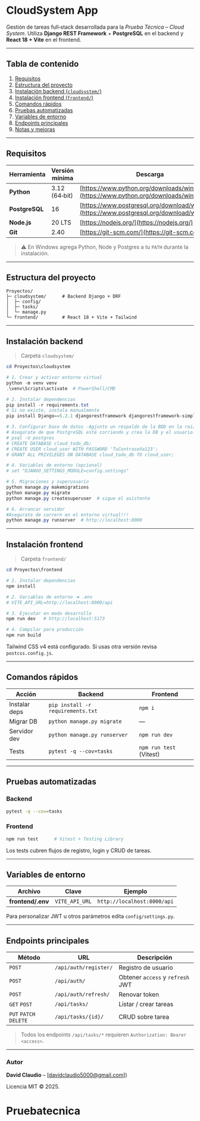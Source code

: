 # CloudSystem App

Gestión de tareas full‑stack desarrollada para la _Prueba Técnica – Cloud System_.
Utiliza **Django REST Framework** + **PostgreSQL** en el backend y **React 18 + Vite** en el frontend.

---

## Tabla de contenido

1. [Requisitos](#requisitos)
2. [Estructura del proyecto](#estructura-del-proyecto)
3. [Instalación backend (`cloudsystem/`)](#instalación-backend)
4. [Instalación frontend (`frontend/`)](#instalación-frontend)
5. [Comandos rápidos](#comandos-rápidos)
6. [Pruebas automatizadas](#pruebas-automatizadas)
7. [Variables de entorno](#variables-de-entorno)
8. [Endpoints principales](#endpoints-principales)
9. [Notas y mejoras](#notas-y-mejoras)

---

## Requisitos

| Herramienta    | Versión mínima | Descarga                                                                                     |
| -------------- | -------------- | -------------------------------------------------------------------------------------------- |
| **Python**     | 3.12 (64‑bit)  | [https://www.python.org/downloads/windows/](https://www.python.org/downloads/windows/)       |
| **PostgreSQL** | 16             | [https://www.postgresql.org/download/windows/](https://www.postgresql.org/download/windows/) |
| **Node.js**    | 20 LTS         | [https://nodejs.org/](https://nodejs.org/)                                                   |
| **Git**        | 2.40           | [https://git-scm.com/](https://git-scm.com/)                                                 |

> ⚠️ En Windows agrega Python, Node y Postgres a tu `PATH` durante la instalación.

---

## Estructura del proyecto

```
Proyectos/
├─ cloudsystem/      # Backend Django + DRF
│  ├─ config/
│  ├─ tasks/
│  └─ manage.py
└─ frontend/         # React 18 + Vite + Tailwind
```

---

## Instalación backend

> Carpeta `cloudsystem/`

```powershell
cd Proyectos\cloudsystem

# 1. Crear y activar entorno virtual
python -m venv venv
.\venv\Scripts\activate  # PowerShell/CMD

# 2. Instalar dependencias
pip install -r requirements.txt
# Si no existe, instala manualmente
pip install Django==5.2.1 djangorestframework djangorestframework-simplejwt psycopg2-binary django-cors-headers pytest pytest-django pytest-cov

# 3. Configurar base de datos -Agjunto un respaldo de la BDD en la raiz de la carpeta cloudsystem-
# Asegúrate de que PostgreSQL esté corriendo y crea la DB y el usuario:
# psql -U postgres
# CREATE DATABASE cloud_todo_db;
# CREATE USER cloud_user WITH PASSWORD 'TuContraseña123';
# GRANT ALL PRIVILEGES ON DATABASE cloud_todo_db TO cloud_user;

# 4. Variables de entorno (opcional)
# set "DJANGO_SETTINGS_MODULE=config.settings"

# 5. Migraciones y superusuario
python manage.py makemigrations
python manage.py migrate
python manage.py createsuperuser  # sigue el asistente

# 6. Arrancar servidor
#Asegurate de corrern en el entorno virtual!!!
python manage.py runserver  # http://localhost:8000
```

---

## Instalación frontend

> Carpeta `frontend/`

```powershell
cd Proyectos\frontend

# 1. Instalar dependencias
npm install

# 2. Variables de entorno ➜ .env
# VITE_API_URL=http://localhost:8000/api

# 3. Ejecutar en modo desarrollo
npm run dev   # http://localhost:5173

# 4. Compilar para producción
npm run build
```

Tailwind CSS v4 está configurado. Si usas otra versión revisa `postcss.config.js`.

---

## Comandos rápidos

| Acción        | Backend                           | Frontend                |
| ------------- | --------------------------------- | ----------------------- |
| Instalar deps | `pip install -r requirements.txt` | `npm i`                 |
| Migrar DB     | `python manage.py migrate`        | —                       |
| Servidor dev  | `python manage.py runserver`      | `npm run dev`           |
| Tests         | `pytest -q --cov=tasks`           | `npm run test` (Vitest) |

---

## Pruebas automatizadas

### Backend

```bash
pytest -q --cov=tasks
```

### Frontend

```bash
npm run test      # Vitest + Testing Library
```

Los tests cubren flujos de registro, login y CRUD de tareas.

---

## Variables de entorno

| Archivo           | Clave          | Ejemplo                     |
| ----------------- | -------------- | --------------------------- |
| **frontend/.env** | `VITE_API_URL` | `http://localhost:8000/api` |

Para personalizar JWT u otros parámetros edita `config/settings.py`.

---

## Endpoints principales

| Método                 | URL                   | Descripción                      |
| ---------------------- | --------------------- | -------------------------------- |
| `POST`                 | `/api/auth/register/` | Registro de usuario              |
| `POST`                 | `/api/auth/`          | Obtener `access` y `refresh` JWT |
| `POST`                 | `/api/auth/refresh/`  | Renovar token                    |
| `GET` `POST`           | `/api/tasks/`         | Listar / crear tareas            |
| `PUT` `PATCH` `DELETE` | `/api/tasks/{id}/`    | CRUD sobre tarea                 |

> Todos los endpoints `/api/tasks/*` requieren `Authorization: Bearer <access>`.

---

### Autor

**David Claudio** – [davidclaudio5000@gmail.com])

Licencia MIT © 2025.

# Pruebatecnica
